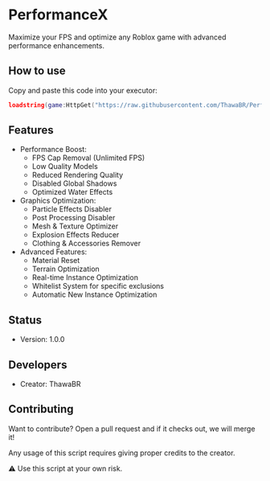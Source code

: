 # PerformanceX

Maximize your FPS and optimize any Roblox game with advanced performance enhancements.

## How to use

Copy and paste this code into your executor:

```lua
loadstring(game:HttpGet("https://raw.githubusercontent.com/ThawaBR/PerformanceX/main/source.lua"))()
```

## Features

- Performance Boost:
  - FPS Cap Removal (Unlimited FPS)
  - Low Quality Models
  - Reduced Rendering Quality
  - Disabled Global Shadows
  - Optimized Water Effects
- Graphics Optimization:
  - Particle Effects Disabler
  - Post Processing Disabler
  - Mesh & Texture Optimizer
  - Explosion Effects Reducer
  - Clothing & Accessories Remover
- Advanced Features:
  - Material Reset
  - Terrain Optimization
  - Real-time Instance Optimization
  - Whitelist System for specific exclusions
  - Automatic New Instance Optimization

## Status

  - Version: 1.0.0

## Developers

  - Creator: ThawaBR

## Contributing

Want to contribute? Open a pull request and if it checks out, we will merge it!

Any usage of this script requires giving proper credits to the creator.

⚠️ Use this script at your own risk.
